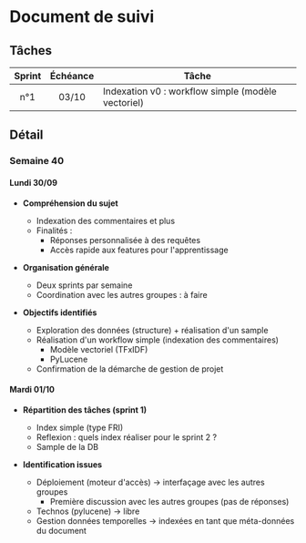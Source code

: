 # Document de suivi

## Tâches

| Sprint | Échéance | Tâche |
| :---: | :---: | --- |
| n°1 | 03/10 | Indexation v0 : workflow simple (modèle vectoriel) |

## Détail

### Semaine 40

#### Lundi 30/09

- **Compréhension du sujet**
    - Indexation des commentaires et plus
    - Finalités :
        - Réponses personnalisée à des requêtes
        - Accès rapide aux features pour l'apprentissage
- **Organisation générale**
    - Deux sprints par semaine
    - Coordination avec les autres groupes : à faire

- **Objectifs identifiés**
    - Exploration des données (structure) + réalisation d'un sample
    - Réalisation d'un workflow simple (indexation des commentaires)
        - Modèle vectoriel (TFxIDF)
        - PyLucene
    - Confirmation de la démarche de gestion de projet

#### Mardi 01/10

- **Répartition des tâches (sprint 1)**
    - Index simple (type FRI)
    - Reflexion : quels index réaliser pour le sprint 2 ?
    - Sample de la DB

- **Identification issues**
    - Déploiement (moteur d'accès) -> interfaçage avec les autres groupes
        - Première discussion avec les autres groupes (pas de réponses)
    - Technos (pylucene) -> libre
    - Gestion données temporelles -> indexées en tant que méta-données du document